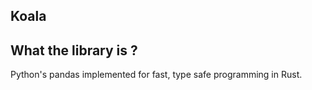 ## Koala

## What the library is ?
Python's pandas implemented for fast, type safe programming in Rust.